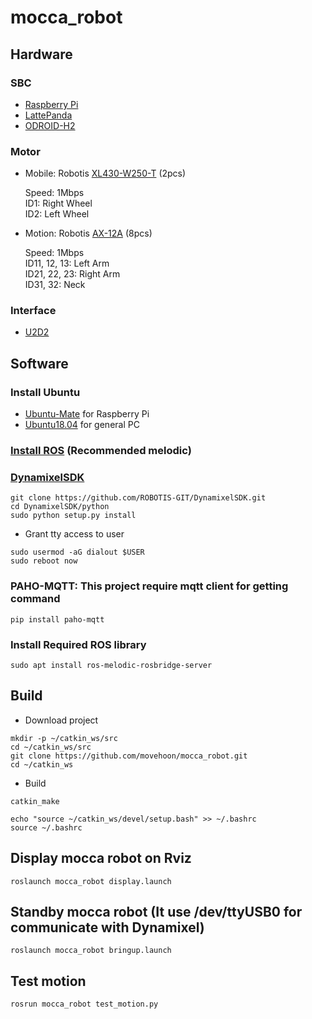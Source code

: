 # mocca_robot

## Hardware

### SBC
- [Raspberry Pi](https://www.raspberrypi.org/)
- [LattePanda](https://www.lattepanda.com/)
- [ODROID-H2](https://www.hardkernel.com/shop/odroid-h2plus/)

### Motor
* Mobile: Robotis [XL430-W250-T](https://www.robotis.com/shop/item.php?it_id=902-0135-000) (2pcs)

   Speed: 1Mbps  
   ID1: Right Wheel  
   ID2: Left Wheel  
* Motion: Robotis [AX-12A](https://www.robotis.com/shop/item.php?it_id=902-0003-001) (8pcs)

   Speed: 1Mbps  
   ID11, 12, 13: Left Arm  
   ID21, 22, 23: Right Arm  
   ID31, 32: Neck  

### Interface
- [U2D2](https://www.robotis.com/shop/item.php?it_id=902-0132-000)

## Software

### Install Ubuntu
- [Ubuntu-Mate](https://ubuntu-mate.org/download/armhf/bionic/) for Raspberry Pi
- [Ubuntu18.04](https://releases.ubuntu.com/18.04/) for general PC

### [Install ROS](http://wiki.ros.org/melodic/Installation/Ubuntu) (Recommended melodic)

### [DynamixelSDK](https://github.com/ROBOTIS-GIT/DynamixelSDK)
```
git clone https://github.com/ROBOTIS-GIT/DynamixelSDK.git
cd DynamixelSDK/python
sudo python setup.py install
```
- Grant tty access to user
```
sudo usermod -aG dialout $USER
sudo reboot now
```

### PAHO-MQTT: This project require mqtt client for getting command
```
pip install paho-mqtt
```

### Install Required ROS library
```
sudo apt install ros-melodic-rosbridge-server
```

## Build
- Download project
```
mkdir -p ~/catkin_ws/src
cd ~/catkin_ws/src
git clone https://github.com/movehoon/mocca_robot.git
cd ~/catkin_ws
```

- Build
```
catkin_make
```

```
echo "source ~/catkin_ws/devel/setup.bash" >> ~/.bashrc
source ~/.bashrc
```

## Display mocca robot on Rviz
```
roslaunch mocca_robot display.launch
```

## Standby mocca robot (It use /dev/ttyUSB0 for communicate with Dynamixel)
```
roslaunch mocca_robot bringup.launch
```

## Test motion
```
rosrun mocca_robot test_motion.py
```

